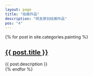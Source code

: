 ```yaml
---
layout: page
title: "绘画作品"
description: "网友原创绘画作品"
pos: "4"
---
```


<div class="tiles">
{% for post in site.categories.painting %} 
                <h2><a href="{{ post.url }}">{{ post.title }}</a></h2>
                <div class="title-desc">{{ post.description }}</div>
{% endfor %}
</div><!-- /.tiles -->
